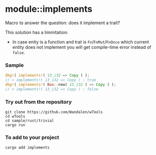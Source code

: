 # module::implements

Macro to answer the question: does it implement a trait?

This solution has a limmitation:

- In case enity is a function and trat is `Fn`/`FnMut`/`FnOnce` which current entity does not implement you will get compile-time error instead of `false`.

### Sample

```rust
dbg!( implements!( 13_i32 => Copy ) );
// < implements!( 13_i32 => Copy ) : true
dbg!( implements!( Box::new( 13_i32 ) => Copy ) );
// < implements!( 13_i32 => Copy ) : false
```

### Try out from the repository

```
git clone https://github.com/Wandalen/wTools
cd wTools
cd sample/rust/trivial
cargo run
```

### To add to your project

```
cargo add implements
```
